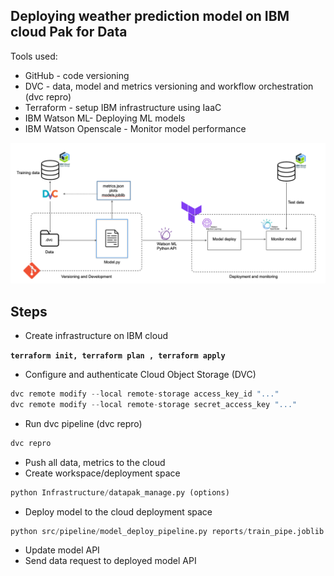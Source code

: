 ## Deploying weather prediction model on IBM cloud Pak for Data

Tools used:
- GitHub - code versioning
- DVC - data, model and metrics versioning and workflow orchestration (dvc repro)
- Terraform - setup IBM infrastructure using IaaC
- IBM Watson ML- Deploying ML models
- IBM Watson Openscale - Monitor model performance

![My Image](project_structure.png)

## Steps

- Create infrastructure on IBM cloud

**`terraform init, terraform plan , terraform apply`**

- Configure and authenticate Cloud Object Storage (DVC)

```python
dvc remote modify --local remote-storage access_key_id "..."
dvc remote modify --local remote-storage secret_access_key "..."
```

- Run dvc pipeline (dvc repro)

```python
dvc repro
```

- Push all data, metrics to the cloud
- Create workspace/deployment space

```python
python Infrastructure/datapak_manage.py (options)
```

- Deploy model to the cloud deployment space

```python
python src/pipeline/model_deploy_pipeline.py reports/train_pipe.joblib . ./credentials.yaml
```

- Update model API
- Send data request to deployed model API